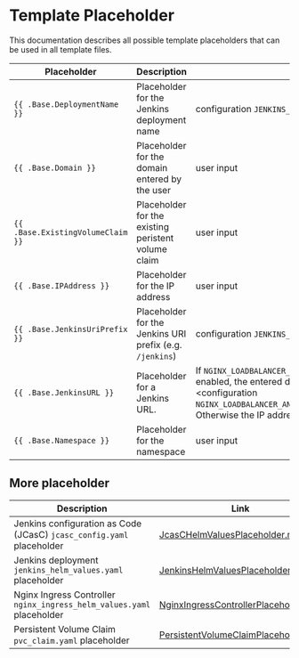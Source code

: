 # Template Placeholder

This documentation describes all possible template placeholders that can be used in all template files.

| Placeholder | Description | Source |
| --- | --- | --- |
| `{{ .Base.DeploymentName }}` | Placeholder for the Jenkins deployment name | configuration `JENKINS_MASTER_DEPLOYMENT_NAME` |
| `{{ .Base.Domain }}` | Placeholder for the domain entered by the user | user input |
| `{{ .Base.ExistingVolumeClaim }}` | Placeholder for the existing peristent volume claim | user input |
| `{{ .Base.IPAddress }}` | Placeholder for the IP address | user input |
| `{{ .Base.JenkinsUriPrefix }}` | Placeholder for the Jenkins URI prefix (e.g. `/jenkins`) | configuration `JENKINS_MASTER_DEFAULT_URI_PREFIX` |
| `{{ .Base.JenkinsURL }}` | Placeholder for a Jenkins URL. | If `NGINX_LOADBALANCER_ANNOTATIONS_ENABLED` is enabled, the entered domain or `<namespace>`.<configuration `NGINX_LOADBALANCER_ANNOTATIONS_EXT_DNS_HOSTNAME`>. Otherwise the IP address will be returned. |
| `{{ .Base.Namespace }}` | Placeholder for the namespace | user input |

## More placeholder
| Description | Link |
| --- | --- |
| Jenkins configuration as Code (JCasC) `jcasc_config.yaml` placeholder | [JcasCHelmValuesPlaceholder.md](JcasCHelmValuesPlaceholder.md) |
| Jenkins deployment `jenkins_helm_values.yaml` placeholder | [JenkinsHelmValuesPlaceholder.md](JenkinsHelmValuesPlaceholder.md) |
| Nginx Ingress Controller `nginx_ingress_helm_values.yaml` placeholder | [NginxIngressControllerPlaceholder.md](NginxIngressControllerPlaceholder.md) |
| Persistent Volume Claim `pvc_claim.yaml` placeholder | [PersistentVolumeClaimPlaceholder.md](PersistentVolumeClaimPlaceholder.md) |
